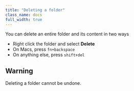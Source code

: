 ```yaml
---
title: "Deleting a folder"
class_name: docs
full_width: true
---
```


You can delete an entire folder and its content in two ways

- Right click the folder and select **Delete**
- On Macs, press `fn+backspace`
- On anything else, press `shift+del`

## Warning
Deleting a folder cannot be undone.

